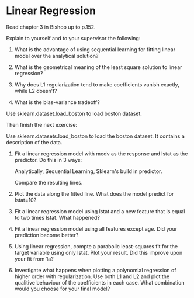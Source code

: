 # Linear Regression

Read chapter 3 in Bishop up to p.152. 

Explain to yourself and to your supervisor the following:

1. What is the advantage of using sequential learning for fitting linear model over the analytical solution?

2. What is the geometrical meaning of the least square solution to linear regression?

3. Why does L1 regularization tend to make coefficients vanish exactly, while L2 doesn’t?

4. What is the bias-variance tradeoff?

Use sklearn.dataset.load_boston to load boston dataset.

Then finish the next exercise:

Use sklearn.datasets.load_boston to load the boston dataset. It contains a description of the data.

1.	Fit a linear regression model with medv as the response and lstat as the predictor. Do this in 3 ways:

    Analytically, Sequential Learning, Sklearn's build in predictor.
    
    Compare the resulting lines.

2.	Plot the data along the fitted line. What does the model predict for lstat=10?

3.	Fit a linear regression model using lstat and a new feature that is equal to two times lstat. What happened?

4.	Fit a linear regression model using all features except age. Did your prediction become better?

5.	Using linear regression, compte a parabolic least-squares fit for the target variable using only lstat. Plot your result. Did this improve upon your fit from 1a?

6.	Investigate what happens when plotting a polynomial regression of higher order with regularization. Use both L1 and L2 and plot the qualitive behaviour of the coefficients in each case. What combination would you choose for your final model?
